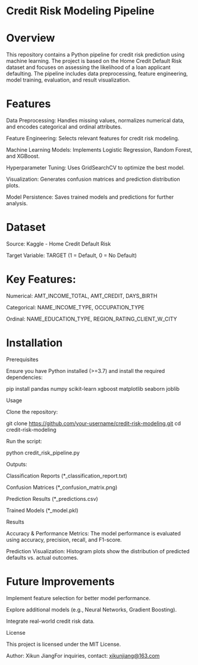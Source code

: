# Credit Risk Modeling Pipeline
# Overview

This repository contains a Python pipeline for credit risk prediction using machine learning. The project is based on the Home Credit Default Risk dataset and focuses on assessing the likelihood of a loan applicant defaulting. The pipeline includes data preprocessing, feature engineering, model training, evaluation, and result visualization.

# Features

Data Preprocessing: Handles missing values, normalizes numerical data, and encodes categorical and ordinal attributes.

Feature Engineering: Selects relevant features for credit risk modeling.

Machine Learning Models: Implements Logistic Regression, Random Forest, and XGBoost.

Hyperparameter Tuning: Uses GridSearchCV to optimize the best model.

Visualization: Generates confusion matrices and prediction distribution plots.

Model Persistence: Saves trained models and predictions for further analysis.

# Dataset

Source: Kaggle - Home Credit Default Risk

Target Variable: TARGET (1 = Default, 0 = No Default)

# Key Features:

Numerical: AMT_INCOME_TOTAL, AMT_CREDIT, DAYS_BIRTH

Categorical: NAME_INCOME_TYPE, OCCUPATION_TYPE

Ordinal: NAME_EDUCATION_TYPE, REGION_RATING_CLIENT_W_CITY

# Installation

Prerequisites

Ensure you have Python installed (>=3.7) and install the required dependencies:

pip install pandas numpy scikit-learn xgboost matplotlib seaborn joblib

Usage

Clone the repository:

git clone https://github.com/your-username/credit-risk-modeling.git
cd credit-risk-modeling

Run the script:

python credit_risk_pipeline.py

Outputs:

Classification Reports (*_classification_report.txt)

Confusion Matrices (*_confusion_matrix.png)

Prediction Results (*_predictions.csv)

Trained Models (*_model.pkl)

Results

Accuracy & Performance Metrics: The model performance is evaluated using accuracy, precision, recall, and F1-score.

Prediction Visualization: Histogram plots show the distribution of predicted defaults vs. actual outcomes.

# Future Improvements

Implement feature selection for better model performance.

Explore additional models (e.g., Neural Networks, Gradient Boosting).

Integrate real-world credit risk data.

License

This project is licensed under the MIT License.

Author: Xikun JiangFor inquiries, contact: xikunjiang@163.com
